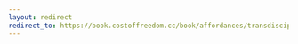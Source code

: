 ```yaml
---
layout: redirect
redirect_to: https://book.costoffreedom.cc/book/affordances/transdisciplinarity.html
---
```

